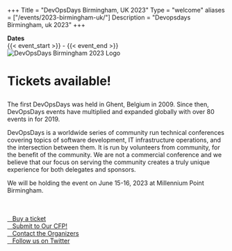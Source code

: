 +++
Title = "DevOpsDays Birmingham, UK 2023"
Type = "welcome"
aliases = ["/events/2023-birmingham-uk/"]
Description = "Devopsdays Birmingham, uk 2023"
+++

<!-- <div style="text-align:center;">
  {{< event_logo >}}
</div> -->

<div class = "row">
  <div class = "col-md-2">
    <strong>Dates</strong>
  </div>
  <div class = "col-md-8">
    {{< event_start >}} - {{< event_end >}}
  </div>
</div>


<div class="row">
  <div class="col-md-4">
    <img alt="DevOpsDays Birmingham 2023 Logo" src="/events/2023-birmingham-uk/logo.png" class="img-fluid">
  </div>

  <div class="col-md-7">
    <h1><p>Tickets available!</p></h1>
    <p>The first DevOpsDays was held in Ghent, Belgium in 2009. Since then, DevOpsDays events have multiplied and expanded globally with over 80 events in for 2019.</p>
    <p>DevOpsDays is a worldwide series of community run technical conferences covering topics of software development, IT infrastructure operations, and the intersection between them. It is run by volunteers from community, for the benefit of the community.
      We are not a commercial conference and we believe that our focus on serving the community creates a truly unique experience for both delegates and sponsors.
    </p>
    <p>We will be holding the event on June 15-16, 2023 at Millennium Point Birmingham.</p>
    <br/>
    <br/>
    <div class="d-flex flex-row">
      <div class="col-md-12">
        <div class="p-2">
          <a class="btn btn-secondary btn-block" href="https://ti.to/tech-events-birmingham/devopsdays-birmingham-uk-2023" rel="noopener"> <i class="fa fa-ticket fa-lg"></i>&nbsp;&nbsp;&nbsp;Buy a ticket</a>
        </div>
        <div class="p-2">
          <a class="btn btn-secondary btn-block" href="https://sessionize.com/devopsdays-birmingham-uk-2023/" > <i class="fa fa-question fa-lg"></i>&nbsp;&nbsp;&nbsp;Submit to Our CFP!</a>
        </div>
        <div class="p-2">
          <a class="btn btn-secondary btn-block" href="/events/2023-birmingham-uk/contact"> <i class="fa fa-envelope-o fa-lg"></i>&nbsp;&nbsp;&nbsp;Contact the Organizers</a>
        </div>
        <div class="p-2">
          <a class="btn btn-secondary btn-block" href="https://twitter.com/devopsdaysbrum"> <i class="fa fa-twitter fa-lg"></i>&nbsp;&nbsp;&nbsp;Follow us on Twitter</a>
        </div>
      </div>
    </div>
</div>
</div>
